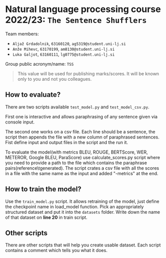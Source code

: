 # Natural language processing course 2022/23: `The Sentence Shufflers`

Team members:
 * `Aljaž Grdadolnik`, `63160120`, `ag5319@student.uni-lj.si`
 * `Anže Mihevc`, `63170199`, `am8130@student.uni-lj.si`
 * `Luka Galjot`, `63160111`, `lg0775@student.uni-lj.si`
 
Group public acronym/name: `TSS`
 > This value will be used for publishing marks/scores. It will be known only to you and not you colleagues.

## How to evaluate?
There are two scripts available `test_model.py` and `test_model_csv.py`.

First one is interactive and allows paraphrasing of any sentence given via console input.

The second one works on a csv file. Each line should be a sentence, the script then appends the file with a new column
of paraphrased sentences. Fist define input and output files in the script and the run it.

To evaluate the model(with metrics BLEU, ROUGE, BERTScore, WER, METEROR, Google BLEU, ParaScore) use calculate_scores.py script where you need to provide a path to the file which contains the paraphrase pairs(reference\tgenerated). The script crates a csv file with all the scores in a file with the same name as the input and added "-metrics" at the end.

## How to train the model?
Use the `train_model.py` script. It allows retraining of the model, just define the checkpoint name in load_model function.
Pick an appropriately structured dataset and put it into the `datasets` folder. Write down the name of that dataset 
on **line 20** in train script.

## Other scripts
There are other scripts that will help you create usable dataset. Each script contains a comment which tells you what it does.